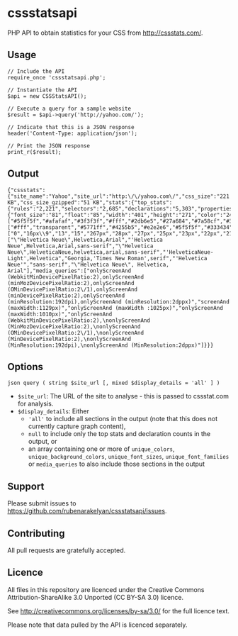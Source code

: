 # cssstatsapi

PHP API to obtain statistics for your CSS from http://cssstats.com/.

## Usage

    // Include the API
    require_once 'cssstatsapi.php';
    
    // Instantiate the API
    $api = new CSSStatsAPI();
    
    // Execute a query for a sample website
    $result = $api->query('http://yahoo.com/');
    
    // Indicate that this is a JSON response
    header('Content-Type: application/json');
    
    // Print the JSON response
    print_r($result);

## Output

    {"cssstats":{"site_name":"Yahoo","site_url":"http:\/\/yahoo.com\/","css_size":"221 KB","css_size_gzipped":"51 KB","stats":{"top_stats":{"rules":"2,221","selectors":"2,685","declarations":"5,303","properties":"132"},"declarations":{"font_size":"81","float":"85","width":"401","height":"271","color":"245","background_color":"117"},"unique_colors":["#5f5f5f","#afafaf","#3f3f3f","#fff","#2db6e5","#27a684","#7a58cf","#324fe1","#333","#FFF","#e2e2e6","#1d1da3","#000","#ffc208","inherit","#aaa","#373737","white","#30302f","#2d5ec0","#1e2683","#191919","#abaeb7","#666","#777","#231f20","#f47821","#f00","#7b0099","#1665c3","#c00","#16387c","#93242a","#00a651","#006cc9","#454953","#1e7d8e","#a1a1a1","#b5b5b5","#ffdad6","rgba(255,255,255,0.7)","#b20f60","#fe6968","#ccc","#178817","#06c","#999","#BBB","#565c68","#555","#eade9f","#fbfbfb","#7690f4","#b68ee7","#413f3e","#61399d","#482b74","#29a8bf","#a4a6a9","#8a8a8a","#d43125","#111","#a298c2","#8ec0ff","#400090","#c8c8c8","#969696","#929eb8","#cb3234","#b0b0b0"],"unique_background_colors":["#fff","transparent","#5771ff","#4255b5","#e2e2e6","#5f5f5f","#333434","#ac362d","#d43125","#9e251b","#7d30b2","#abaeb7","#565c68","black","white","#1da09c","#454953","#2d1152","#3f0095","#f2f2f1","#400090","#fafafa","#eee","#f7f7f7","#340077","#204c82","#500095","#2d62ad","#f1f1f1","#3775dd","#fafafc","#efefef","#f2f4f6","#000","#1665c3","#7b0099","#c00","#f2f2f2","#93242a","#cdcdcd","#f5f5f9","#fceb9d","#e7edf8","#171780","#df2319","#fe4e4d","#382d2d","#c0c0c0","#3f1c59","#922a8f","#f70049","#61399d","#f5f4f9","#5100ba","#3f0091","#321c59","#6e329d","#4576ea","#dae4fa","#1d2532","#52b633","#f7f8fa","#e5e8f7","#FFF","#c6d7ff","#404e67","#fcefc7"],"unique_font_sizes":["0","16px\\9","13","15","267px","28px","27px","25px","23px","22px","21px","18px","17px","16px","1em","100%","15px","14px","87%","84.61538%","13px","80%","12px","75%","11px","10px"],"unique_font_families":["\"Helvetica Neue\",Helvetica,Arial","'Helvetica Neue',Helvetica,Arial,sans-serif","\"Helvetica Neue\",HelveticaNeue,helvetica,arial,sans-serif","'HelveticaNeue-Light',Helvetica","Georgia,'Times New Roman',serif","'Helvetica Neue'","sans-serif","\"Helvetica Neue\", Helvetica, Arial"],"media_queries":["onlyScreenAnd (WebkitMinDevicePixelRatio:2),onlyScreenAnd (minMozDevicePixelRatio:2),onlyScreenAnd (OMinDevicePixelRatio:2\/1),onlyScreenAnd (minDevicePixelRatio:2),onlyScreenAnd (minResolution:192dpi),onlyScreenAnd (minResolution:2dppx)","screenAnd (maxWidth:1129px)","onlyScreenAnd (maxWidth :1025px)","onlyScreenAnd (maxWidth:1010px)","onlyScreenAnd (WebkitMinDevicePixelRatio:2),\nonlyScreenAnd (MinMozDevicePixelRatio:2),\nonlyScreenAnd (OMinDevicePixelRatio:2\/1),\nonlyScreenAnd (MinDevicePixelRatio:2),\nonlyScreenAnd (MinResolution:192dpi),\nonlyScreenAnd (MinResolution:2dppx)"]}}}

## Options

    json query ( string $site_url [, mixed $display_details = 'all' ] )

* `$site_url`: The URL of the site to analyse - this is passed to cssstat.com for analysis.
* `$display_details`: Either
    * `'all'` to include all sections in the output (note that this does not currently capture graph content),
    * `null` to include only the top stats and declaration counts in the output, or
    * an array containing one or more of `unique_colors`, `unique_background_colors`, `unique_font_sizes`, `unique_font_families` or `media_queries` to also include those sections in the output

## Support

Please submit issues to https://github.com/rubenarakelyan/cssstatsapi/issues.

## Contributing

All pull requests are gratefully accepted.

## Licence

All files in this repository are licenced under the Creative Commons Attribution-ShareAlike 3.0 Unported (CC BY-SA 3.0) licence.

See http://creativecommons.org/licenses/by-sa/3.0/ for the full licence text.

Please note that data pulled by the API is licenced separately.